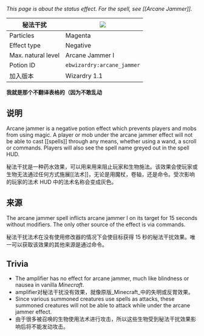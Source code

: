 _This page is about the status effect. For the spell, see [[Arcane Jammer]]._

| 秘法干扰 | ![](https://github.com/Electroblob77/Wizardry/blob/1.12.2/src/main/resources/assets/ebwizardry/textures/gui/potion_icon_arcane_jammer.png) |
| --- | --- |
| Particles | Magenta |
| Effect type | Negative |
| Max. natural level | Arcane Jammer I |
| Potion ID | `ebwizardry:arcane_jammer` |
| 加入版本 | Wizardry 1.1 | 

**我就是那个不翻译表格的（因为不敢乱动**
## 说明
Arcane jammer is a negative potion effect which prevents players and mobs from using magic. A player or mob under the arcane jammer effect will not be able to cast [[spells]] through any means, whether using a wand, a scroll or commands. Players will also see the spell name greyed out in the spell HUD. 

秘法干扰是一种药水效果，可以用来用来阻止玩家和生物施法。该效果会使玩家或生物无法通过任何方式施展[[法术]]，无论是用魔杖，卷轴，还是命令。受次影响的玩家的法术 HUD 中的法术名称会变成灰色。

## 来源
The arcane jammer spell inflicts arcane jammer I on its target for 15 seconds without modifiers. The only other source of the effect is via commands.

秘法干扰法术在没有使用修改器的情况下会使目标获得 15 秒的秘法干扰效果。唯一可以获取该效果的其他来源是通过命令。

## Trivia
- The amplifier has no effect for arcane jammer, much like blindness or nausea in vanilla _Minecraft_. 
- amplifier对秘法干扰没有效果，就像原版_Minecraft_中的失明或反胃效果。
- Since various summoned creatures use spells as attacks, these summoned creatures will not be able to attack while under the arcane jammer effect. 
- 由于很多被召唤的生物使用法术进行攻击，所以这些生物受到秘法干扰效果影响后将不能发动攻击。
